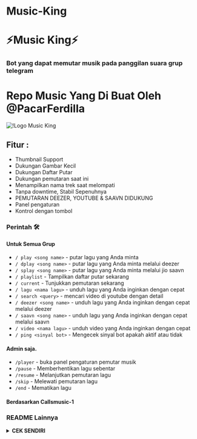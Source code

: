 # Music-King
<h1 align="centre"> ⚡️Music King⚡️ </h1>

### Bot yang dapat memutar musik pada panggilan suara grup telegram

# Repo Music Yang Di Buat Oleh @PacarFerdilla

![!Logo Music King](https://telegra.ph/file/c9126d171410b8836f3aa.jpg)

<h2> Fitur : </h2>

- Thumbnail Support
- Dukungan Gambar Kecil
- Dukungan Daftar Putar
- Dukungan pemutaran saat ini
- Menampilkan nama trek saat melompati
- Tanpa downtime, Stabil Sepenuhnya
- PEMUTARAN DEEZER, YOUTUBE & SAAVN DIDUKUNG
- Panel pengaturan
- Kontrol dengan tombol

### Perintah 🛠
#### Untuk Semua Grup

- `/ play <song name>` - putar lagu yang Anda minta
- `/ dplay <song name>` - putar lagu yang Anda minta melalui deezer
- `/ splay <song name>` - putar lagu yang Anda minta melalui jio saavn
- `/ playlist` - Tampilkan daftar putar sekarang
- `/ current` - Tunjukkan pemutaran sekarang
- `/ lagu <nama lagu>` - unduh lagu yang Anda inginkan dengan cepat
- `/ search <query>` - mencari video di youtube dengan detail
- `/ deezer <song name>` - unduh lagu yang Anda inginkan dengan cepat melalui deezer
- `/ saavn <song name>` - unduh lagu yang Anda inginkan dengan cepat melalui saavn
- `/ video <nama lagu>` - unduh video yang Anda inginkan dengan cepat
- `/ ping <sinyal bot>` - Mengecek sinyal bot apakah aktif atau tidak

#### Admin saja.
- `/player` - buka panel pengaturan pemutar musik
- `/pause` - Memberhentikan lagu sebentar
- `/resume` - Melanjutkan pemutaran lagu
- `/skip` - Melewati pemutaran lagu
- `/end` - Mematikan lagu


#### Berdasarkan Callsmusic-1

### README Lainnya
<details>
  <summary><b>CEK SENDIRI</b></summary>

### Mengambil String Session

[![String Session](https://telegra.ph/file/1d4eebb68371414fc42ff.jpg)](https://t.me/StringSessionGeneratorRobot)
Di buat oleh [Apis](t.me/PacarFerdilla)

```
Klik logo di atas jika mau String Session
```

### Deploy ke heroku <h4>

[![Deploy](https://www.herokucdn.com/deploy/button.svg)](https://heroku.com/deploy?template=https://github.com/apisuserbot/Music-King.git)

```
Klik deploy to heroku untuk deploy
```

### Kredit

 TERIMAKASIH UNTUK

- [Risman](https://github.com/mrismanaziz)
- [Laky](https://github.com/Laky-64) & [Andrew](https://github.com/AndrewLaneX): PyTgCalls
- [Original Repo owners](https://github.com/suprojects/CallsMusic)
- [Kampang](https://github.com/ManusiaRakitan)

### Repo Userbot
- [King Userbot](https://github.com/apisuserbot/King-Userbot)
